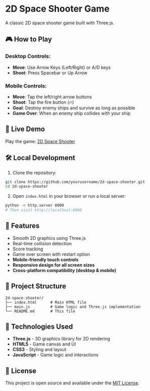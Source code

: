 # 2D Space Shooter Game

A classic 2D space shooter game built with Three.js.

## 🎮 How to Play

### Desktop Controls:
- **Move**: Use Arrow Keys (Left/Right) or A/D keys
- **Shoot**: Press Spacebar or Up Arrow

### Mobile Controls:
- **Move**: Tap the left/right arrow buttons
- **Shoot**: Tap the fire button (🔥)
- **Goal**: Destroy enemy ships and survive as long as possible
- **Game Over**: When an enemy ship collides with your ship

## 🚀 Live Demo

Play the game: [2D Space Shooter](https://rajitbasu20.github.io/2d-space-shooter)

## 🛠️ Local Development

1. Clone the repository:
```bash
git clone https://github.com/yourusername/2d-space-shooter.git
cd 2d-space-shooter
```

2. Open `index.html` in your browser or run a local server:
```bash
python -m http.server 8000
# Then visit http://localhost:8000
```

## 🎯 Features

- Smooth 2D graphics using Three.js
- Real-time collision detection
- Score tracking
- Game over screen with restart option
- **Mobile-friendly touch controls**
- **Responsive design for all screen sizes**
- **Cross-platform compatibility (desktop & mobile)**

## 📁 Project Structure

```
2d-space-shooter/
├── index.html      # Main HTML file
├── main.js         # Game logic and Three.js implementation
└── README.md       # This file
```

## 🎨 Technologies Used

- **Three.js** - 3D graphics library for 2D rendering
- **HTML5** - Game canvas and UI
- **CSS3** - Styling and layout
- **JavaScript** - Game logic and interactions

## 📝 License

This project is open source and available under the [MIT License](LICENSE). 
